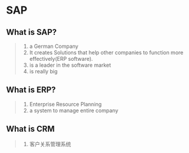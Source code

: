 # SAP

## What is SAP?
> 1. a German Company
> 2. It creates Solutions that help other companies to function more effectively(ERP software).
> 3. is a leader in the software market
> 4. is really big


## What is ERP?
> 1. Enterprise Resource Planning
> 2. a system to manage entire company


## What is CRM
> 1. 客户关系管理系统

